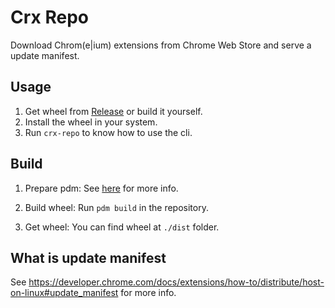 # Crx Repo

Download Chrom(e|ium) extensions from Chrome Web Store and serve a update manifest.

## Usage

1. Get wheel from [Release](https://github.com/arenekosreal/crx-repo/releases) or build it yourself.
2. Install the wheel in your system.
3. Run `crx-repo` to know how to use the cli.

## Build

1. Prepare pdm: See [here](https://pdm-project.org/en/latest/#installation) for more info.

2. Build wheel: Run `pdm build` in the repository.

3. Get wheel: You can find wheel at `./dist` folder.



## What is update manifest

See https://developer.chrome.com/docs/extensions/how-to/distribute/host-on-linux#update_manifest for more info.
